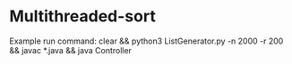 # Multithreaded-sort
Example run command:
    clear && python3 ListGenerator.py -n 2000 -r 200 && javac *.java && java Controller